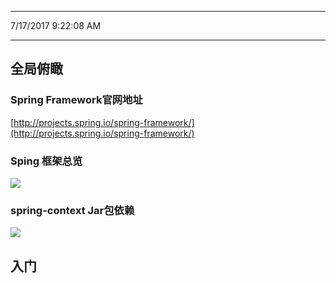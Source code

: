 ----------
7/17/2017 9:22:08 AM 

----------
## 全局俯瞰 ##
### Spring Framework官网地址 ###
[http://projects.spring.io/spring-framework/](http://projects.spring.io/spring-framework/)
### Sping 框架总览 ###
![](http://i.imgur.com/yaktgUv.png)
### spring-context Jar包依赖 ###
![](http://i.imgur.com/InXTmjT.png)

## 入门 ##